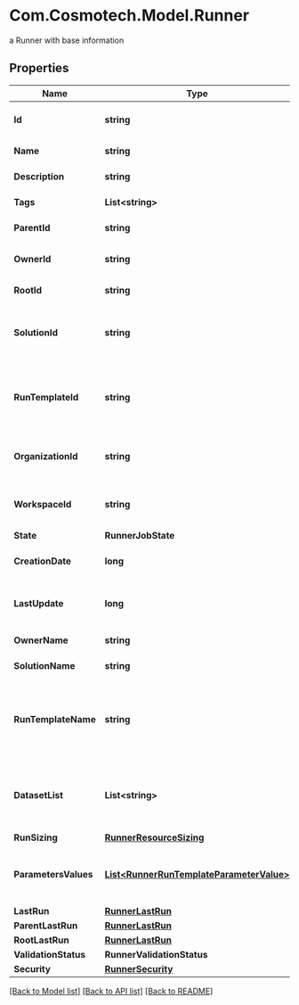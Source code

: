 # Com.Cosmotech.Model.Runner
a Runner with base information

## Properties

Name | Type | Description | Notes
------------ | ------------- | ------------- | -------------
**Id** | **string** | the Runner unique identifier | [optional] [readonly] 
**Name** | **string** | the Runner name | [optional] 
**Description** | **string** | the Runner description | [optional] 
**Tags** | **List&lt;string&gt;** | the list of tags | [optional] 
**ParentId** | **string** | the Runner parent id | [optional] 
**OwnerId** | **string** | the user id which own this Runner | [optional] [readonly] 
**RootId** | **string** | the runner root id | [optional] [readonly] 
**SolutionId** | **string** | the Solution Id associated with this Runner | [optional] [readonly] 
**RunTemplateId** | **string** | the Solution Run Template Id associated with this Runner | [optional] 
**OrganizationId** | **string** | the associated Organization Id | [optional] [readonly] 
**WorkspaceId** | **string** | the associated Workspace Id | [optional] [readonly] 
**State** | **RunnerJobState** |  | [optional] 
**CreationDate** | **long** | the Runner creation date | [optional] [readonly] 
**LastUpdate** | **long** | the last time a Runner was updated | [optional] [readonly] 
**OwnerName** | **string** | the name of the owner | [optional] [readonly] 
**SolutionName** | **string** | the Solution name | [optional] [readonly] 
**RunTemplateName** | **string** | the Solution Run Template name associated with this Runner | [optional] [readonly] 
**DatasetList** | **List&lt;string&gt;** | the list of Dataset Id associated to this Runner Run Template | [optional] 
**RunSizing** | [**RunnerResourceSizing**](RunnerResourceSizing.md) |  | [optional] 
**ParametersValues** | [**List&lt;RunnerRunTemplateParameterValue&gt;**](RunnerRunTemplateParameterValue.md) | the list of Solution Run Template parameters values | [optional] 
**LastRun** | [**RunnerLastRun**](RunnerLastRun.md) |  | [optional] 
**ParentLastRun** | [**RunnerLastRun**](RunnerLastRun.md) |  | [optional] 
**RootLastRun** | [**RunnerLastRun**](RunnerLastRun.md) |  | [optional] 
**ValidationStatus** | **RunnerValidationStatus** |  | [optional] 
**Security** | [**RunnerSecurity**](RunnerSecurity.md) |  | [optional] 

[[Back to Model list]](../README.md#documentation-for-models) [[Back to API list]](../README.md#documentation-for-api-endpoints) [[Back to README]](../README.md)

